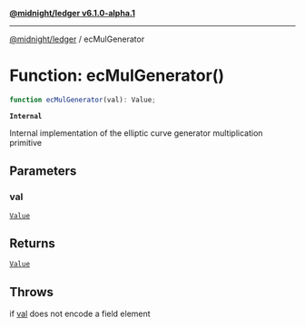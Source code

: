 [**@midnight/ledger v6.1.0-alpha.1**](../README.md)

***

[@midnight/ledger](../globals.md) / ecMulGenerator

# Function: ecMulGenerator()

```ts
function ecMulGenerator(val): Value;
```

**`Internal`**

Internal implementation of the elliptic curve generator multiplication
primitive

## Parameters

### val

[`Value`](../type-aliases/Value.md)

## Returns

[`Value`](../type-aliases/Value.md)

## Throws

if [val](#ecmulgenerator) does not encode a field element
